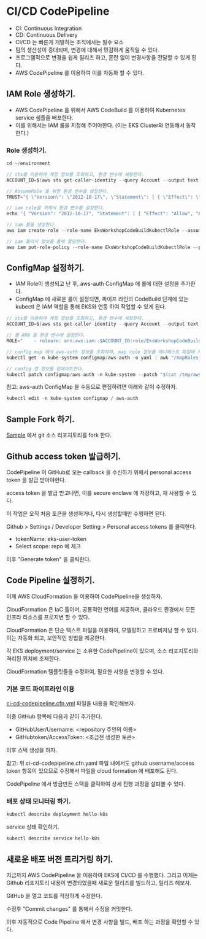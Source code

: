 # CI/CD CodePipeline

- CI: Continuous Integration
- CD: Continuous Delivery
- CI/CD 는 빠른게 개발하는 조직에서는 필수 요소 
- 팀의 생산성이 증대되며, 변경에 대해서 민감하게 움직일 수 있다. 
- 프로그램적으로 변경을 쉽게 릴리즈 하고, 혼란 없이 변경사항을 전달할 수 있게 된다. 
- AWS CodePipeline 를 이용하여 이를 자동화 할 수 있다. 
  
## IAM Role 생성하기. 

- AWS CodePipeline 을 위해서 AWS CodeBuild 를 이용하여 Kubernetes service 샘플을 배포한다. 
- 이를 위해서는 IAM 롤을 지정해 주어야한다. (이는 EKS Cluster와 연동해서 동작한다.)

### Role 생성하기. 

```go
cd ~/environment

// sts를 이용하여 계정 정보를 조회하고, 환경 변수에 세팅한다. 
ACCOUNT_ID=$(aws sts get-caller-identity --query Account --output text)

// AssumeRole 을 위한 환경 변수를 설정한다. 
TRUST="{ \"Version\": \"2012-10-17\", \"Statement\": [ { \"Effect\": \"Allow\", \"Principal\": { \"AWS\": \"arn:aws:iam::${ACCOUNT_ID}:root\" }, \"Action\": \"sts:AssumeRole\" } ] }"

// iam role을 위해서 환경 변수를 설정한다. 
echo '{ "Version": "2012-10-17", "Statement": [ { "Effect": "Allow", "Action": "eks:Describe*", "Resource": "*" } ] }' > /tmp/iam-role-policy

// iam 롤을 생성한다. 
aws iam create-role --role-name EksWorkshopCodeBuildKubectlRole --assume-role-policy-document "$TRUST" --output text --query 'Role.Arn'

// iam 폴리시 정보를 롤에 할당한다. 
aws iam put-role-policy --role-name EksWorkshopCodeBuildKubectlRole --policy-name eks-describe --policy-document file:///tmp/iam-role-policy                                                                                                                                                                                      
```

## ConfigMap 설정하기. 

- IAM Role이 생성되고 난 후, aws-auth ConfigMap 에 롤에 대한 설정을 추가한다. 
- ConfigMap 에 새로운 롤이 설정되면, 파이프 라인의 CodeBuild 단계에 있는 kubectl 은 IAM 역할을 통해 EKS와 연동 하여 작업할 수 있게 된다. 

```go
// sts를 이용하여 계정 정보를 조회하고, 환경 변수에 세팅한다. 
ACCOUNT_ID=$(aws sts get-caller-identity --query Account --output text)

// 롤 ARN 을 환경 변수에 설정한다. 
ROLE="    - rolearn: arn:aws:iam::$ACCOUNT_ID:role/EksWorkshopCodeBuildKubectlRole\n      username: build\n      groups:\n        - system:masters"

// config map 에서 aws-auth 정보를 조회하여, map role 정보를 매니페스트 파일에 지정한다. 
kubectl get -n kube-system configmap/aws-auth -o yaml | awk "/mapRoles: \|/{print;print \"$ROLE\";next}1" > /tmp/aws-auth-patch.yml

// config 맵 정보를 업데이트한다. 
kubectl patch configmap/aws-auth -n kube-system --patch "$(cat /tmp/aws-auth-patch.yml)"
```

참고: aws-auth ConfigMap 을 수동으로 편집하려면 아래와 같이 수정하자. 

```go
kubectl edit -n kube-system configmap / aws-auth
```

## Sample Fork 하기. 

[Sample](https://github.com/rnzsgh/eks-workshop-sample-api-service-go) 에서 git 소스 리포지토리를 fork 한다. 

## Github access token 발급하기. 

CodePipeline 이 GitHub로 오는 callback 을 수신하기 위해서 personal access token 을 발급 받아야한다. 

access token 을 발급 받고나면, 이를 secure enclave 에 저장하고, 재 사용할 수 있다. 

이 작업은 오직 처음 토큰을 생성하거나, 다시 생성할때만 수행하면 된다. 

Github > Settings / Developer Setting > Personal access tokens 를 클릭한다. 

- tokenName: eks-user-token
- Select scope: repo 에 체크 

이후 "Generate token" 을 클릭한다. 

## Code Pipeline 설정하기. 

이제 AWS CloudFormation 을 이용하여 CodePipeline을 생성하자. 

CloudFormation 은 IaC 툴이며, 공통적인 언어를 제공하며, 클라우드 환경에서 모든 인프라 리소스를 프로지변 할 수 있다. 

CloudFormation 은 단순 텍스트 파일을 이용하여, 모델링하고 프로비져닝 할 수 있다. 이는 자동화 되고, 보안적인 방법을 제공한다. 

각 EKS deployment/service 는 소유한 CodePipeline이 있으며, 소스 리포지토리와 격리된 위치에 조재한다. 

CloudFormation 템플릿들을 수정하여, 필요한 사항을 변경할 수 있다. 

### 기본 코드 파이프라인 이용 

[ci-cd-codepipeline.cfn.yml](./ci-cd-codepipeline.cfn.yml) 파일을 내용을 확인해보자. 

이중 GitHub 항목에 다음과 같이 추가한다. 

- GitHubUser/Username: <repository 주인의 이름>
- GitHubtoken/AccessToken: <조금전 생성한 토큰>

이후 스택 생성을 하자. 

참고: 위 ci-cd-codepipeline.cfn.yaml 파일 내에서도 github username/access token 항목이 있으므로 수정해서 파일을 cloud formation 에 배포해도 된다. 

CodePipeline 에서 방금만든 스택을 클릭하여 상세 진행 과정을 살펴볼 수 있다. 

### 배포 상태 모니터링 하기. 

```go
kubectl describe deployment hello-k8s
```

service 상태 확인하기. 

```go
kubectl describe service hello-k8s
```

## 새로운 배포 버젼 트리거링 하기. 

지금까지 AWS CodePipeline 을 이용하여 EKS에 CI/CD 를 수행했다. 그리고 이제는 Github 리포지토리 내용이 변경되었을때 새로운 릴리즈를 빌드하고, 릴리즈 해보자. 

GitHub 을 열고 코드를 적정하게 수정한다. 

수정후 "Commit changes" 를 통해서 수정을 커밋한다. 

이후 자동적으로 Code Pipeline 에서 변경 사항을 빌드, 배포 하는 과정을 확인할 수 있다. 

